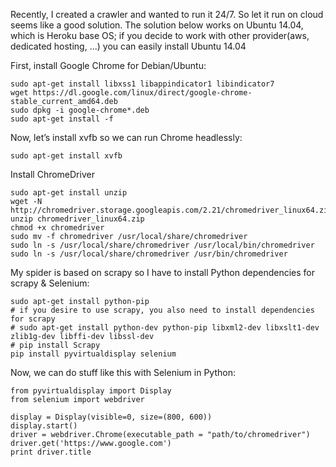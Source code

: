 Recently, I created a crawler and wanted to run it 24/7. So let it run on cloud seems like a good solution. The solution below
works on Ubuntu 14.04, which is Heroku base OS; if you decide to work with other provider(aws, dedicated hosting, ...) you can easily
install Ubuntu 14.04

First, install Google Chrome for Debian/Ubuntu:

```
sudo apt-get install libxss1 libappindicator1 libindicator7
wget https://dl.google.com/linux/direct/google-chrome-stable_current_amd64.deb
sudo dpkg -i google-chrome*.deb
sudo apt-get install -f
```

Now, let’s install xvfb so we can run Chrome headlessly:
```
sudo apt-get install xvfb
```

Install ChromeDriver
```
sudo apt-get install unzip
wget -N http://chromedriver.storage.googleapis.com/2.21/chromedriver_linux64.zip
unzip chromedriver_linux64.zip
chmod +x chromedriver
sudo mv -f chromedriver /usr/local/share/chromedriver
sudo ln -s /usr/local/share/chromedriver /usr/local/bin/chromedriver
sudo ln -s /usr/local/share/chromedriver /usr/bin/chromedriver
```

My spider is based on scrapy so I have to install Python dependencies for scrapy & Selenium:
```
sudo apt-get install python-pip
# if you desire to use scrapy, you also need to install dependencies for scrapy
# sudo apt-get install python-dev python-pip libxml2-dev libxslt1-dev zlib1g-dev libffi-dev libssl-dev
# pip install Scrapy
pip install pyvirtualdisplay selenium 
```

Now, we can do stuff like this with Selenium in Python:
```
from pyvirtualdisplay import Display
from selenium import webdriver

display = Display(visible=0, size=(800, 600))
display.start()
driver = webdriver.Chrome(executable_path = "path/to/chromedriver")
driver.get('https://www.google.com')
print driver.title
```
